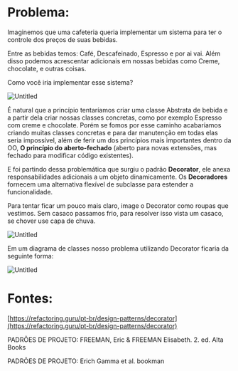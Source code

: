 # Problema:

Imaginemos que uma cafeteria queria implementar um sistema para ter o controle dos preços de suas bebidas.

Entre as bebidas temos: Café, Descafeinado, Espresso e por ai vai. Além disso podemos acrescentar adicionais em nossas bebidas como Creme, chocolate, e outras coisas.

Como você iria implementar esse sistema?

![Untitled](https://s3-us-west-2.amazonaws.com/secure.notion-static.com/d7394761-8870-4800-abe3-4bb8b11f8ac1/Untitled.png)

É natural que a princípio tentaríamos criar uma classe Abstrata de bebida e a partir dela criar nossas classes concretas, como por exemplo Espresso com creme e chocolate. Porém se fomos por esse caminho acabaríamos criando muitas classes concretas e para dar manutenção em todas elas seria impossível, além de ferir um dos princípios mais importantes dentro da OO, **O princípio do aberto-fechado** (aberto para novas extensões, mas fechado para modificar código existentes).

E foi partindo dessa problemática que surgiu o padrão **Decorator**, ele anexa responsabilidades adicionais a um objeto dinamicamente. Os **Decoradores** fornecem uma alternativa flexível de subclasse para estender a funcionalidade.

Para tentar ficar um pouco mais claro, image o Decorator como roupas que vestimos. Sem casaco passamos frio, para resolver isso vista um casaco, se chover use capa de chuva.

![Untitled](https://s3-us-west-2.amazonaws.com/secure.notion-static.com/d6c3aa5e-e31f-401c-b025-85ee617e28ca/Untitled.png)

Em um diagrama de classes nosso problema utilizando Decorator ficaria da seguinte forma:

![Untitled](https://s3-us-west-2.amazonaws.com/secure.notion-static.com/66f1c1e3-8e61-463a-a078-ab778a93dd29/Untitled.png)

# Fontes:

[https://refactoring.guru/pt-br/design-patterns/decorator](https://refactoring.guru/pt-br/design-patterns/decorator)

PADRÕES DE PROJETO: FREEMAN, Eric & FREEMAN Elisabeth. 2. ed. Alta Books

PADRÕES DE PROJETO: Erich Gamma et al. bookman